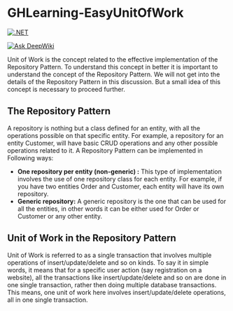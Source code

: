 # GHLearning-EasyUnitOfWork

[![.NET](https://github.com/gordon-hung/GHLearning-EasyUnitOfWork/actions/workflows/dotnet.yml/badge.svg)](https://github.com/gordon-hung/GHLearning-EasyUnitOfWork/actions/workflows/dotnet.yml)

[![Ask DeepWiki](https://deepwiki.com/badge.svg)](https://deepwiki.com/gordon-hung/GHLearning-EasyUnitOfWork)

Unit of Work is the concept related to the effective implementation of the Repository Pattern. To understand this concept in better it is important to understand the concept of the Repository Pattern. We will not get into the details of the Repository Pattern in this discussion. But a small idea of this concept is necessary to proceed further.

## The Repository Pattern

A repository is nothing but a class defined for an entity, with all the operations possible on that specific entity. For example, a repository for an entity Customer, will have basic CRUD operations and any other possible operations related to it. A Repository Pattern can be implemented in Following ways:

* **One repository per entity (non-generic) :** This type of implementation involves the use of one repository class for each entity. For example, if you have two entities Order and Customer, each entity will have its own repository.
* **Generic repository:** A generic repository is the one that can be used for all the entities, in other words it can be either used for Order or Customer or any other entity.

## Unit of Work in the Repository Pattern

Unit of Work is referred to as a single transaction that involves multiple operations of insert/update/delete and so on kinds. To say it in simple words, it means that for a specific user action (say registration on a website), all the transactions like insert/update/delete and so on are done in one single transaction, rather then doing multiple database transactions. This means, one unit of work here involves insert/update/delete operations, all in one single transaction.
